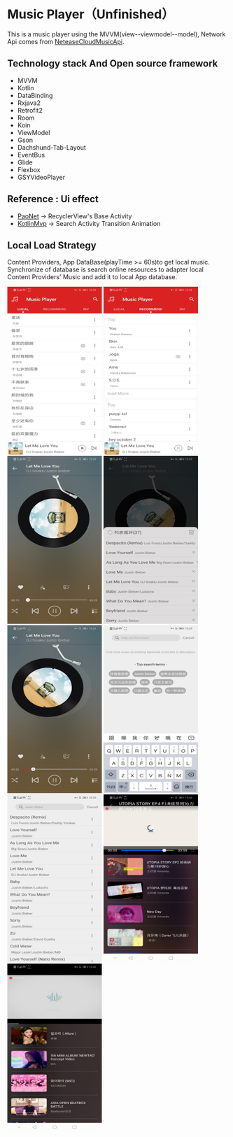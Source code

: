 # Music Player（Unfinished）
This is a music player using the MVVM(view--viewmodel--model), Network Api comes from [NeteaseCloudMusicApi](https://binaryify.github.io/NeteaseCloudMusicApi/#/?id=neteasecloudmusicapi).

## Technology stack And Open source framework

* MVVM
* Kotlin
* DataBinding
* Rxjava2
* Retrofit2
* Room
* Koin
* ViewModel
* Gson
* Dachshund-Tab-Layout
* EventBus
* Glide
* Flexbox
* GSYVideoPlayer

## Reference : Ui effect
* [PaoNet](https://github.com/ditclear/PaoNet) -> RecyclerView's Base Activity
* [KotlinMvp](https://github.com/git-xuhao/KotlinMvp) -> Search Activity Transition Animation


## Local Load Strategy
Content Providers, App DataBase(playTime >= 60s)to get local music. 
Synchronize of database is search online resources to adapter local Content Providers' Music and add it to local App database.

<img src="display/demo1.jpg" alt="screenshot" title="screenshot" width="216" height="384"> <img 
src="display/demo2.jpg" alt="screenshot" title="screenshot" width="216"  height="384">
<img src="display/demo3.jpg" alt="screenshot" title="screenshot" width="216" height="384"> <img 
src="display/demo4.jpg" alt="screenshot" title="screenshot" width="216"  height="384">
<img src="display/demo5.jpg" alt="screenshot" title="screenshot" width="216"  height="384">
<img src="display/demo6.jpg" alt="screenshot" title="screenshot" width="216"  height="384"> <img 
src="display/demo7.jpg" alt="screenshot" title="screenshot" width="216"  height="384">
<img src="display/demo8.jpg" alt="screenshot" title="screenshot" width="216"  height="384"> <img 
src="display/demo9.jpg" alt="screenshot" title="screenshot" width="216"  height="384">

